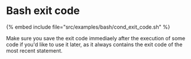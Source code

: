 # Bash exit code

{% embed include file="src/examples/bash/cond_exit_code.sh" %}


Make sure you save the exit code immediaely after the execution of some code if you'd like to use it later,
as it always contains the exit code of the most recent statement.


